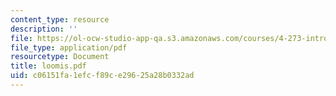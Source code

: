 ```yaml
---
content_type: resource
description: ''
file: https://ol-ocw-studio-app-qa.s3.amazonaws.com/courses/4-273-introduction-to-design-inquiry-fall-2001/c06151fa1efcf89ce29625a28b0332ad_loomis.pdf
file_type: application/pdf
resourcetype: Document
title: loomis.pdf
uid: c06151fa-1efc-f89c-e296-25a28b0332ad
---
```

